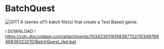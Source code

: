 # BatchQuest
![GIT1](https://user-images.githubusercontent.com/116678675/197891071-a51562c0-abe4-486b-981a-de568540716c.png)
A (series of?) batch file(s) that create a Text Based game.

! DOWNLOAD !
https://cdn.discordapp.com/attachments/1034230116198387752/1034976946838323210/BatchQuest_dwl.bat
